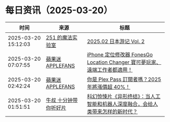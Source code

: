 ﻿# 每日资讯（2025-03-20）

|时间|来源|标题|
|---|---|---|
|2025-03-20 15:12:03|[251 的魔法实验室](https://blog.251.sh/feed/)|[2025.02 日本游记 Vol. 2](https://blog.251.sh/2025-02-japan-trip-vol-2)|
|2025-03-20 07:07:55|[蘋果迷 APPLEFANS](https://applefans.today/feed/)|[iPhone 定位修改器 FonesGo Location Changer 寶可夢玩家、遠端工作者都適用！](https://applefans.today/2025-03-iphone-gps-location-changer/)|
|2025-03-20 02:42:24|[蘋果迷 APPLEFANS](https://applefans.today/feed/)|[你是 Plex Pass 訂閱者嗎？2025 年將漲價超 40%！](https://applefans.today/2025-03-plex-price-increase/)|
|2025-03-20 01:51:51|[牛叔 十分钟带你听好片](https://getpodcast.xyz/data/ximalaya/11534451.xml)|[科幻惊悚片《异形终结》：当人工智能和机器人深度融合，会给人类带来怎样的新时代？](https://www.ximalaya.com/sound/822968222)|
